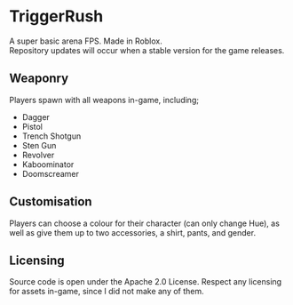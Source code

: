 # TriggerRush
A super basic arena FPS. Made in Roblox.<br/>Repository updates will occur when a stable version for the game releases.

## Weaponry
Players spawn with all weapons in-game, including;
- Dagger
- Pistol
- Trench Shotgun
- Sten Gun
- Revolver
- Kaboominator
- Doomscreamer

## Customisation
Players can choose a colour for their character (can only change Hue), as well as give them up to two accessories, a shirt, pants, and gender.

## Licensing
Source code is open under the Apache 2.0 License. Respect any licensing for assets in-game, since I did not make any of them.